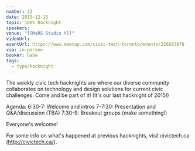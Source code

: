 ```yaml
---
number: 22
date: 2015-12-15
topic: 100% Hacknight
speakers:
venue: "[[MaRS Studio Y]]"
videoUrl:
eventUrl: https://www.meetup.com/civic-tech-toronto/events/226683878
via: in-person
booker: Gabe
tags:
  - type/hacknight
---
```


The weekly civic tech hacknights are where our diverse community collaborates on technology and design solutions for current civic challenges. Come and be part of it! (It's our last hacknight of 2015!)

Agenda:
6:30-7: Welcome and intros
7-7:30: Presentation and Q&A/discussion (TBA)
7:30-9: Breakout groups (make something!)

Everyone's welcome!

For some info on what's happened at previous hacknights, visit civictech.ca (http://civictech.ca/).